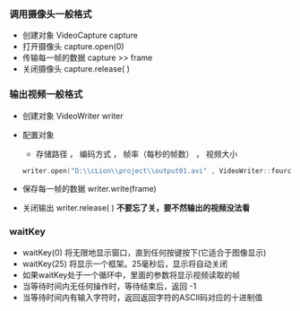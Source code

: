 ### 调用摄像头一般格式

- 创建对象 VideoCapture capture
- 打开摄像头 capture.open(0)
- 传输每一帧的数据 capture >> frame
- 关闭摄像头 capture.release( )

### 输出视频一般格式

- 创建对象 VideoWriter writer

- 配置对象

  - 存储路径 ， 编码方式 ， 帧率（每秒的帧数） ， 视频大小

  ```c++
  writer.open("D:\\cLion\\project\\output01.avi" , VideoWriter::fourcc('M', 'J', 'P', 'G'), 5, Size(frame_width , frame_height));
  ```

- 保存每一帧的数据 writer.write(frame)
- 关闭输出 writer.release( ) **不要忘了关，要不然输出的视频没法看**

### waitKey

- waitKey(0) 将无限地显示窗口，直到任何按键按下(它适合于图像显示)
- waitKey(25) 将显示一个框架。25毫秒后，显示将自动关闭
- 如果waitKey处于一个循环中，里面的参数将显示视频读取的帧
- 当等待时间内无任何操作时，等待结束后，返回 -1
- 当等待时间内有输入字符时，返回返回字符的ASCII码对应的十进制值